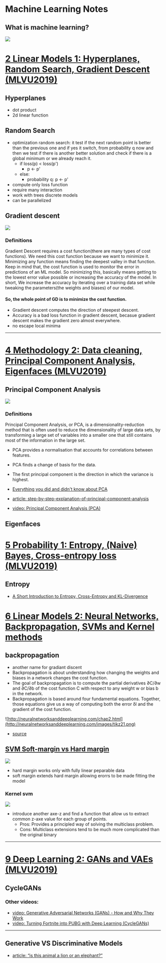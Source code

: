 # Machine Learning Notes
## What is machine learning?
![](https://railsware.com/blog/wp-content/uploads/2018/09/illustration-2b-1024x728.jpg)

# [2 Linear Models 1: Hyperplanes, Random Search, Gradient Descent (MLVU2019)](https://youtu.be/3K4pNmQbGx8?t=2550)
## Hyperplanes
- dot product 
- 2d linear function
## Random Search
- optimization random search:
it test if the next random point is better than the previous one and if yes it switch, from probability q now and then we test if there is another better solution and check if there is a global minimum or we already reach it. 
  - if loss(p) < loss(p')
    - p <- p'
  - else:
    - probability q: p <- p'
- compute only loss function 
- require many interaction
- work with trees discrete models
- can be parallelized 
## Gradient descent
![](https://cdn-images-1.medium.com/max/1600/1*f9a162GhpMbiTVTAua_lLQ.png)
### Definitions
Gradient Descent requires a cost function(there are many types of cost functions). We need this cost function because we want to minimize it. Minimizing any function means finding the deepest valley in that function. Keep in mind that, the cost function is used to monitor the error in predictions of an ML model. So minimizing this, basically means getting to the lowest error value possible or increasing the accuracy of the model. In short, We increase the accuracy by iterating over a training data set while tweaking the parameters(the weights and biases) of our model.
#### So, the whole point of GD is to minimize the cost function.
- Gradient descent computes the direction of steepest descent.
- Accuracy is a bad loss function in gradient descent, becasue gradient descent makes the gradient zero almost everywhere.
- no escape local minima

***

# [4 Methodology 2: Data cleaning, Principal Component Analysis, Eigenfaces (MLVU2019)](https://www.youtube.com/watch?v=H4c4qpHdGq8)
## Principal Component Analysis
![](http://www.nlpca.org/fig_pca_principal_component_analysis.png)
### Definitions
Principal Component Analysis, or PCA, is a dimensionality-reduction method that is often used to reduce the dimensionality of large data sets, by transforming a large set of variables into a smaller one that still contains most of the information in the large set.
- PCA provides a normalisation that accounts for correlations between
features.
- PCA finds a change of basis for the data.
- The first principal component is the direction in which the variance is
highest.

- [Everything you did and didn't know about PCA](http://alexhwilliams.info/itsneuronalblog/2016/03/27/pca/)
- [article: step-by-step-explanation-of-principal-component-analysis](https://towardsdatascience.com/a-step-by-step-explanation-of-principal-component-analysis-b836fb9c97e2)
- [video: Principal Component Analysis (PCA)](https://www.youtube.com/watch?v=g-Hb26agBFg)

## Eigenfaces



# [5 Probability 1: Entropy, (Naive) Bayes, Cross-entropy loss (MLVU2019)](https://www.youtube.com/watch?v=IMwiu64wgCU)
## Entropy 
- [A Short Introduction to Entropy, Cross-Entropy and KL-Divergence](https://www.youtube.com/watch?v=ErfnhcEV1O8)


# [6 Linear Models 2: Neural Networks, Backpropagation, SVMs and Kernel methods](https://www.youtube.com/watch?v=g2lziWxf_9Q)
## backpropagation
- another name for gradiant discent
- Backpropagation is about understanding how changing the weights and biases in a network changes the cost function. 
- The goal of backpropagation is to compute the partial derivatives ∂C/∂w and ∂C/∂b of the cost function C with respect to any weight w or bias b in the network.
- Backpropagation is based around four fundamental equations. Together, those equations give us a way of computing both the error δl and the gradient of the cost function. 

![http://neuralnetworksanddeeplearning.com/chap2.html](http://neuralnetworksanddeeplearning.com/images/tikz21.png)
- [source](http://neuralnetworksanddeeplearning.com/chap2.html)

## [SVM Soft-margin vs Hard margin](http://people.csail.mit.edu/dsontag/courses/ml14/slides/lecture2.pdf)
![](https://qph.fs.quoracdn.net/main-qimg-0a3e8d1f008e7e86c10efe9936ead943)
- hard margin works only with fully linear peparable data 
- soft margin extends hard margin allowing erorrs to be made fitting the model
### Kernel svm
![](http://www.eric-kim.net/eric-kim-net/posts/1/imgs/data_2d_to_3d.png)
- introduce another axe-z and find a function that allow us to extract common z-axe value for  each group of points.
    - Pros: Provides a principled way of solving the multiclass problem.
    - Cons: Multiclass extensions tend to be much more complicated than the original binary 
***

# [9 Deep Learning 2: GANs and VAEs (MLVU2019)](https://www.youtube.com/watch?v=6N4zIx0ATME)
## CycleGANs


### Other videos:
- [video: Generative Adversarial Networks (GANs) - How and Why They Work](https://youtu.be/ZRgwcMqxhPw)
- [video: Turning Fortnite into PUBG with Deep Learning (CycleGANs)](https://youtu.be/xkLtgwWxrec)




***

## Generative VS Discriminative Models
- [article: “is this animal a lion or an elephant?”](https://medium.com/@mlengineer/generative-and-discriminative-models-af5637a66a3)
